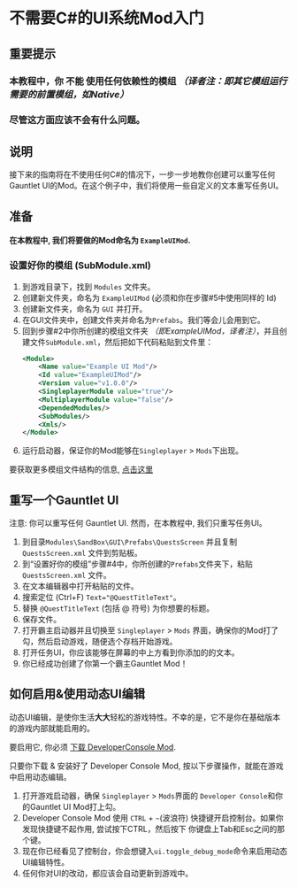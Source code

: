 # 不需要C#的UI系统Mod入门 #

## 重要提示
### 本教程中，你 **不能** 使用任何依赖性的模组 *（译者注：即其它模组运行需要的前置模组，如Native）*
### 尽管这方面应该不会有什么问题。

## 说明

接下来的指南将在不使用任何C#的情况下，一步一步地教你创建可以重写任何Gauntlet UI的Mod。在这个例子中，我们将使用一些自定义的文本重写任务UI。

## 准备

#### 在本教程中, 我们将要做的Mod命名为 `ExampleUIMod`.

### 设置好你的模组 \(SubModule.xml\)

1. 到游戏目录下，找到 `Modules` 文件夹。
2. 创建新文件夹，命名为 `ExampleUIMod` (必须和你在步骤#5中使用同样的 Id)
3. 创建新文件夹，命名为 `GUI` 并打开。
4. 在GUI文件夹中，创建文件夹并命名为`Prefabs`。我们等会儿会用到它。
5. 回到步骤#2中你所创建的模组文件夹 *（即ExampleUIMod，译者注）*，并且创建文件`SubModule.xml`，然后把如下代码粘贴到文件里：
    ```xml
    <Module>
        <Name value="Example UI Mod"/>
        <Id value="ExampleUIMod"/>
        <Version value="v1.0.0"/>
        <SingleplayerModule value="true"/>
        <MultiplayerModule value="false"/>
        <DependedModules/>
        <SubModules/>
        <Xmls/>
    </Module>
    ```
6. 运行启动器，保证你的Mod能够在`Singleplayer` &gt; `Mods`下出现。

要获取更多模组文件结构的信息, [点击这里](../_intro/folder-structure.md)

## 重写一个Gauntlet UI

注意: 你可以重写任何 Gauntlet UI. 然而，在本教程中, 我们只重写任务UI。

1. 到目录`Modules\SandBox\GUI\Prefabs\QuestsScreen` 并且复制 `QuestsScreen.xml` 文件到剪贴板。
2. 到“设置好你的模组”步骤#4中，你所创建的`Prefabs`文件夹下，粘贴`QuestsScreen.xml` 文件。
3. 在文本编辑器中打开粘贴的文件。
4. 搜索定位 (Ctrl+F) `Text="@QuestTitleText"`。
5. 替换 `@QuestTitleText` (包括 @ 符号) 为你想要的标题。
6. 保存文件。
7. 打开霸主启动器并且切换至 `Singleplayer` &gt; `Mods` 界面，确保你的Mod打了勾，然后启动游戏，随便选个存档开始游戏。
8. 打开任务UI，你应该能够在屏幕的中上方看到你添加的的文本。
9. 你已经成功创建了你第一个霸主Gauntlet Mod！

## 如何启用&使用动态UI编辑

动态UI编辑，是使你生活**大大**轻松的游戏特性。不幸的是，它不是你在基础版本的游戏内部就能启用的。

要启用它, 你必须 [下载 DeveloperConsole Mod](https://www.nexusmods.com/mountandblade2bannerlord/mods/4).

只要你下载 & 安装好了 Developer Console Mod, 按以下步骤操作，就能在游戏中启用动态编辑。

1. 打开游戏启动器，确保 `Singleplayer` &gt; `Mods`界面的 `Developer Console`和你的Gauntlet UI Mod打上勾。
2. Developer Console Mod 使用 `CTRL` + `~`(波浪符) 快捷键开启控制台。如果你发现快捷键不起作用, 尝试按下CTRL，然后按下 你键盘上Tab和Esc之间的那个键。
3. 现在你已经看见了控制台，你会想键入`ui.toggle_debug_mode`命令来启用动态UI编辑特性。
4. 任何你对UI的改动，都应该会自动更新到游戏中。